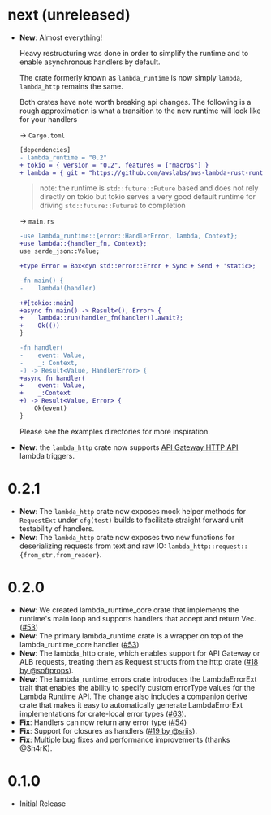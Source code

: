 # next (unreleased)

- **New**: Almost everything!

  Heavy restructuring was done in order to simplify the runtime and to enable asynchronous handlers by default.

  The crate formerly known as `lambda_runtime` is now simply `lambda`, `lambda_http` remains the same.

  Both crates have note worth breaking api changes. The following is a rough approximation is what a transition to the new runtime will look like for your handlers

  → `Cargo.toml`

  ```diff
  [dependencies]
  - lambda_runtime = "0.2"
  + tokio = { version = "0.2", features = ["macros"] }
  + lambda = { git = "https://github.com/awslabs/aws-lambda-rust-runtime/", branch = "master"}
    ```
  
  > note: the runtime is `std::future::Future` based and does not rely   directly on tokio but tokio serves a very good default runtime for   driving `std::future::Future`s to completion
  
  → `main.rs`
  
  ```diff
  -use lambda_runtime::{error::HandlerError, lambda, Context};
  +use lambda::{handler_fn, Context};
  use serde_json::Value;
  
  +type Error = Box<dyn std::error::Error + Sync + Send + 'static>;

  -fn main() {
  -    lambda!(handler)
  
  +#[tokio::main]
  +async fn main() -> Result<(), Error> {
  +    lambda::run(handler_fn(handler)).await?;
  +    Ok(())
  }
  
  -fn handler(
  -    event: Value,
  -    _: Context,
  -) -> Result<Value, HandlerError> {
  +async fn handler(
  +    event: Value,
  +    _:Context
  +) -> Result<Value, Error> {
      Ok(event)
  }
  ```
  
  Please see the examples directories for more inspiration.
  
- **New:** the `lambda_http` crate now supports [API Gateway HTTP API](https://docs.aws.amazon.com/apigateway/latest/developerguide/http-api.html) lambda triggers.

# 0.2.1

- **New**: The `lambda_http` crate now exposes mock helper methods for `RequestExt` under `cfg(test)` builds to facilitate straight forward unit testability of handlers.
- **New**: The `lambda_http` crate now exposes two new functions for deserializing requests from text and raw IO: `lambda_http::request::{from_str,from_reader}`.

# 0.2.0

- **New**: We created lambda_runtime_core crate that implements the runtime's main loop and supports handlers that accept and return Vec<u8>. ([#53](https://github.com/awslabs/aws-lambda-rust-runtime/issues/53))
- **New**: The primary lambda_runtime crate is a wrapper on top of the lambda_runtime_core handler ([#53](https://github.com/awslabs/aws-lambda-rust-runtime/issues/53))
- **New**: The lambda_http crate, which enables support for API Gateway or ALB requests, treating them as Request structs from the http crate ([#18 by @softprops](https://github.com/awslabs/aws-lambda-rust-runtime/issues/18)).
- **New**: The lambda_runtime_errors crate introduces the LambdaErrorExt trait that enables the ability to specify custom errorType values for the Lambda Runtime API. The change also includes a companion derive crate that makes it easy to automatically generate LambdaErrorExt implementations for crate-local error types ([#63](https://github.com/awslabs/aws-lambda-rust-runtime/issues/63)).
- **Fix**: Handlers can now return any error type ([#54](https://github.com/awslabs/aws-lambda-rust-runtime/issues/54))
- **Fix**: Support for closures as handlers ([#19 by @srijs](https://github.com/awslabs/aws-lambda-rust-runtime/issues/19)).
- **Fix**: Multiple bug fixes and performance improvements (thanks @Sh4rK).

# 0.1.0

- Initial Release
